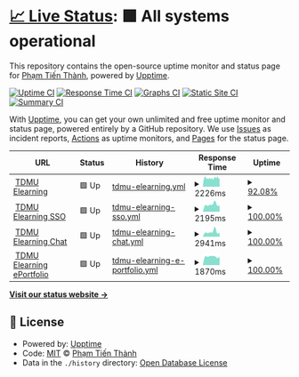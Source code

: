 # [📈 Live Status](https://status.pt-infra.net): <!--live status--> **🟩 All systems operational**

This repository contains the open-source uptime monitor and status page for [Phạm Tiến Thành](https://pt-infra.net), powered by [Upptime](https://github.com/upptime/upptime).

[![Uptime CI](https://github.com/tienthanh2509/pt-infra-status/workflows/Uptime%20CI/badge.svg)](https://github.com/tienthanh2509/pt-infra-status/actions?query=workflow%3A%22Uptime+CI%22)
[![Response Time CI](https://github.com/tienthanh2509/pt-infra-status/workflows/Response%20Time%20CI/badge.svg)](https://github.com/tienthanh2509/pt-infra-status/actions?query=workflow%3A%22Response+Time+CI%22)
[![Graphs CI](https://github.com/tienthanh2509/pt-infra-status/workflows/Graphs%20CI/badge.svg)](https://github.com/tienthanh2509/pt-infra-status/actions?query=workflow%3A%22Graphs+CI%22)
[![Static Site CI](https://github.com/tienthanh2509/pt-infra-status/workflows/Static%20Site%20CI/badge.svg)](https://github.com/tienthanh2509/pt-infra-status/actions?query=workflow%3A%22Static+Site+CI%22)
[![Summary CI](https://github.com/tienthanh2509/pt-infra-status/workflows/Summary%20CI/badge.svg)](https://github.com/tienthanh2509/pt-infra-status/actions?query=workflow%3A%22Summary+CI%22)

With [Upptime](https://upptime.js.org), you can get your own unlimited and free uptime monitor and status page, powered entirely by a GitHub repository. We use [Issues](https://github.com/tienthanh2509/pt-infra-status/issues) as incident reports, [Actions](https://github.com/tienthanh2509/pt-infra-status/actions) as uptime monitors, and [Pages](https://status.pt-infra.net) for the status page.

<!--start: status pages-->
<!-- This summary is generated by Upptime (https://github.com/upptime/upptime) -->
<!-- Do not edit this manually, your changes will be overwritten -->
<!-- prettier-ignore -->
| URL | Status | History | Response Time | Uptime |
| --- | ------ | ------- | ------------- | ------ |
| <img alt="" src="https://icons.duckduckgo.com/ip3/elearning.tdmu.edu.vn.ico" height="13"> [TDMU Elearning](https://elearning.tdmu.edu.vn) | 🟩 Up | [tdmu-elearning.yml](https://github.com/tienthanh2509/pt-infra-status/commits/HEAD/history/tdmu-elearning.yml) | <details><summary><img alt="Response time graph" src="./graphs/tdmu-elearning/response-time-week.png" height="20"> 2226ms</summary><br><a href="https://status.pt-infra.net/history/tdmu-elearning"><img alt="Response time 2795" src="https://img.shields.io/endpoint?url=https%3A%2F%2Fraw.githubusercontent.com%2Ftienthanh2509%2Fpt-infra-status%2FHEAD%2Fapi%2Ftdmu-elearning%2Fresponse-time.json"></a><br><a href="https://status.pt-infra.net/history/tdmu-elearning"><img alt="24-hour response time 2107" src="https://img.shields.io/endpoint?url=https%3A%2F%2Fraw.githubusercontent.com%2Ftienthanh2509%2Fpt-infra-status%2FHEAD%2Fapi%2Ftdmu-elearning%2Fresponse-time-day.json"></a><br><a href="https://status.pt-infra.net/history/tdmu-elearning"><img alt="7-day response time 2226" src="https://img.shields.io/endpoint?url=https%3A%2F%2Fraw.githubusercontent.com%2Ftienthanh2509%2Fpt-infra-status%2FHEAD%2Fapi%2Ftdmu-elearning%2Fresponse-time-week.json"></a><br><a href="https://status.pt-infra.net/history/tdmu-elearning"><img alt="30-day response time 2774" src="https://img.shields.io/endpoint?url=https%3A%2F%2Fraw.githubusercontent.com%2Ftienthanh2509%2Fpt-infra-status%2FHEAD%2Fapi%2Ftdmu-elearning%2Fresponse-time-month.json"></a><br><a href="https://status.pt-infra.net/history/tdmu-elearning"><img alt="1-year response time 2795" src="https://img.shields.io/endpoint?url=https%3A%2F%2Fraw.githubusercontent.com%2Ftienthanh2509%2Fpt-infra-status%2FHEAD%2Fapi%2Ftdmu-elearning%2Fresponse-time-year.json"></a></details> | <details><summary><a href="https://status.pt-infra.net/history/tdmu-elearning">92.08%</a></summary><a href="https://status.pt-infra.net/history/tdmu-elearning"><img alt="All-time uptime 96.42%" src="https://img.shields.io/endpoint?url=https%3A%2F%2Fraw.githubusercontent.com%2Ftienthanh2509%2Fpt-infra-status%2FHEAD%2Fapi%2Ftdmu-elearning%2Fuptime.json"></a><br><a href="https://status.pt-infra.net/history/tdmu-elearning"><img alt="24-hour uptime 92.14%" src="https://img.shields.io/endpoint?url=https%3A%2F%2Fraw.githubusercontent.com%2Ftienthanh2509%2Fpt-infra-status%2FHEAD%2Fapi%2Ftdmu-elearning%2Fuptime-day.json"></a><br><a href="https://status.pt-infra.net/history/tdmu-elearning"><img alt="7-day uptime 92.08%" src="https://img.shields.io/endpoint?url=https%3A%2F%2Fraw.githubusercontent.com%2Ftienthanh2509%2Fpt-infra-status%2FHEAD%2Fapi%2Ftdmu-elearning%2Fuptime-week.json"></a><br><a href="https://status.pt-infra.net/history/tdmu-elearning"><img alt="30-day uptime 92.06%" src="https://img.shields.io/endpoint?url=https%3A%2F%2Fraw.githubusercontent.com%2Ftienthanh2509%2Fpt-infra-status%2FHEAD%2Fapi%2Ftdmu-elearning%2Fuptime-month.json"></a><br><a href="https://status.pt-infra.net/history/tdmu-elearning"><img alt="1-year uptime 96.42%" src="https://img.shields.io/endpoint?url=https%3A%2F%2Fraw.githubusercontent.com%2Ftienthanh2509%2Fpt-infra-status%2FHEAD%2Fapi%2Ftdmu-elearning%2Fuptime-year.json"></a></details>
| <img alt="" src="https://icons.duckduckgo.com/ip3/sso.tdmu.edu.vn.ico" height="13"> [TDMU Elearning SSO](https://sso.tdmu.edu.vn) | 🟩 Up | [tdmu-elearning-sso.yml](https://github.com/tienthanh2509/pt-infra-status/commits/HEAD/history/tdmu-elearning-sso.yml) | <details><summary><img alt="Response time graph" src="./graphs/tdmu-elearning-sso/response-time-week.png" height="20"> 2195ms</summary><br><a href="https://status.pt-infra.net/history/tdmu-elearning-sso"><img alt="Response time 2121" src="https://img.shields.io/endpoint?url=https%3A%2F%2Fraw.githubusercontent.com%2Ftienthanh2509%2Fpt-infra-status%2FHEAD%2Fapi%2Ftdmu-elearning-sso%2Fresponse-time.json"></a><br><a href="https://status.pt-infra.net/history/tdmu-elearning-sso"><img alt="24-hour response time 1889" src="https://img.shields.io/endpoint?url=https%3A%2F%2Fraw.githubusercontent.com%2Ftienthanh2509%2Fpt-infra-status%2FHEAD%2Fapi%2Ftdmu-elearning-sso%2Fresponse-time-day.json"></a><br><a href="https://status.pt-infra.net/history/tdmu-elearning-sso"><img alt="7-day response time 2195" src="https://img.shields.io/endpoint?url=https%3A%2F%2Fraw.githubusercontent.com%2Ftienthanh2509%2Fpt-infra-status%2FHEAD%2Fapi%2Ftdmu-elearning-sso%2Fresponse-time-week.json"></a><br><a href="https://status.pt-infra.net/history/tdmu-elearning-sso"><img alt="30-day response time 2043" src="https://img.shields.io/endpoint?url=https%3A%2F%2Fraw.githubusercontent.com%2Ftienthanh2509%2Fpt-infra-status%2FHEAD%2Fapi%2Ftdmu-elearning-sso%2Fresponse-time-month.json"></a><br><a href="https://status.pt-infra.net/history/tdmu-elearning-sso"><img alt="1-year response time 2121" src="https://img.shields.io/endpoint?url=https%3A%2F%2Fraw.githubusercontent.com%2Ftienthanh2509%2Fpt-infra-status%2FHEAD%2Fapi%2Ftdmu-elearning-sso%2Fresponse-time-year.json"></a></details> | <details><summary><a href="https://status.pt-infra.net/history/tdmu-elearning-sso">100.00%</a></summary><a href="https://status.pt-infra.net/history/tdmu-elearning-sso"><img alt="All-time uptime 99.89%" src="https://img.shields.io/endpoint?url=https%3A%2F%2Fraw.githubusercontent.com%2Ftienthanh2509%2Fpt-infra-status%2FHEAD%2Fapi%2Ftdmu-elearning-sso%2Fuptime.json"></a><br><a href="https://status.pt-infra.net/history/tdmu-elearning-sso"><img alt="24-hour uptime 100.00%" src="https://img.shields.io/endpoint?url=https%3A%2F%2Fraw.githubusercontent.com%2Ftienthanh2509%2Fpt-infra-status%2FHEAD%2Fapi%2Ftdmu-elearning-sso%2Fuptime-day.json"></a><br><a href="https://status.pt-infra.net/history/tdmu-elearning-sso"><img alt="7-day uptime 100.00%" src="https://img.shields.io/endpoint?url=https%3A%2F%2Fraw.githubusercontent.com%2Ftienthanh2509%2Fpt-infra-status%2FHEAD%2Fapi%2Ftdmu-elearning-sso%2Fuptime-week.json"></a><br><a href="https://status.pt-infra.net/history/tdmu-elearning-sso"><img alt="30-day uptime 100.00%" src="https://img.shields.io/endpoint?url=https%3A%2F%2Fraw.githubusercontent.com%2Ftienthanh2509%2Fpt-infra-status%2FHEAD%2Fapi%2Ftdmu-elearning-sso%2Fuptime-month.json"></a><br><a href="https://status.pt-infra.net/history/tdmu-elearning-sso"><img alt="1-year uptime 99.89%" src="https://img.shields.io/endpoint?url=https%3A%2F%2Fraw.githubusercontent.com%2Ftienthanh2509%2Fpt-infra-status%2FHEAD%2Fapi%2Ftdmu-elearning-sso%2Fuptime-year.json"></a></details>
| <img alt="" src="https://icons.duckduckgo.com/ip3/chat.tdmu.edu.vn.ico" height="13"> [TDMU Elearning Chat](https://chat.tdmu.edu.vn) | 🟩 Up | [tdmu-elearning-chat.yml](https://github.com/tienthanh2509/pt-infra-status/commits/HEAD/history/tdmu-elearning-chat.yml) | <details><summary><img alt="Response time graph" src="./graphs/tdmu-elearning-chat/response-time-week.png" height="20"> 2941ms</summary><br><a href="https://status.pt-infra.net/history/tdmu-elearning-chat"><img alt="Response time 2959" src="https://img.shields.io/endpoint?url=https%3A%2F%2Fraw.githubusercontent.com%2Ftienthanh2509%2Fpt-infra-status%2FHEAD%2Fapi%2Ftdmu-elearning-chat%2Fresponse-time.json"></a><br><a href="https://status.pt-infra.net/history/tdmu-elearning-chat"><img alt="24-hour response time 2397" src="https://img.shields.io/endpoint?url=https%3A%2F%2Fraw.githubusercontent.com%2Ftienthanh2509%2Fpt-infra-status%2FHEAD%2Fapi%2Ftdmu-elearning-chat%2Fresponse-time-day.json"></a><br><a href="https://status.pt-infra.net/history/tdmu-elearning-chat"><img alt="7-day response time 2941" src="https://img.shields.io/endpoint?url=https%3A%2F%2Fraw.githubusercontent.com%2Ftienthanh2509%2Fpt-infra-status%2FHEAD%2Fapi%2Ftdmu-elearning-chat%2Fresponse-time-week.json"></a><br><a href="https://status.pt-infra.net/history/tdmu-elearning-chat"><img alt="30-day response time 3061" src="https://img.shields.io/endpoint?url=https%3A%2F%2Fraw.githubusercontent.com%2Ftienthanh2509%2Fpt-infra-status%2FHEAD%2Fapi%2Ftdmu-elearning-chat%2Fresponse-time-month.json"></a><br><a href="https://status.pt-infra.net/history/tdmu-elearning-chat"><img alt="1-year response time 2959" src="https://img.shields.io/endpoint?url=https%3A%2F%2Fraw.githubusercontent.com%2Ftienthanh2509%2Fpt-infra-status%2FHEAD%2Fapi%2Ftdmu-elearning-chat%2Fresponse-time-year.json"></a></details> | <details><summary><a href="https://status.pt-infra.net/history/tdmu-elearning-chat">100.00%</a></summary><a href="https://status.pt-infra.net/history/tdmu-elearning-chat"><img alt="All-time uptime 99.78%" src="https://img.shields.io/endpoint?url=https%3A%2F%2Fraw.githubusercontent.com%2Ftienthanh2509%2Fpt-infra-status%2FHEAD%2Fapi%2Ftdmu-elearning-chat%2Fuptime.json"></a><br><a href="https://status.pt-infra.net/history/tdmu-elearning-chat"><img alt="24-hour uptime 100.00%" src="https://img.shields.io/endpoint?url=https%3A%2F%2Fraw.githubusercontent.com%2Ftienthanh2509%2Fpt-infra-status%2FHEAD%2Fapi%2Ftdmu-elearning-chat%2Fuptime-day.json"></a><br><a href="https://status.pt-infra.net/history/tdmu-elearning-chat"><img alt="7-day uptime 100.00%" src="https://img.shields.io/endpoint?url=https%3A%2F%2Fraw.githubusercontent.com%2Ftienthanh2509%2Fpt-infra-status%2FHEAD%2Fapi%2Ftdmu-elearning-chat%2Fuptime-week.json"></a><br><a href="https://status.pt-infra.net/history/tdmu-elearning-chat"><img alt="30-day uptime 99.73%" src="https://img.shields.io/endpoint?url=https%3A%2F%2Fraw.githubusercontent.com%2Ftienthanh2509%2Fpt-infra-status%2FHEAD%2Fapi%2Ftdmu-elearning-chat%2Fuptime-month.json"></a><br><a href="https://status.pt-infra.net/history/tdmu-elearning-chat"><img alt="1-year uptime 99.78%" src="https://img.shields.io/endpoint?url=https%3A%2F%2Fraw.githubusercontent.com%2Ftienthanh2509%2Fpt-infra-status%2FHEAD%2Fapi%2Ftdmu-elearning-chat%2Fuptime-year.json"></a></details>
| <img alt="" src="https://icons.duckduckgo.com/ip3/eportfolio.tdmu.edu.vn.ico" height="13"> [TDMU Elearning ePortfolio](https://eportfolio.tdmu.edu.vn) | 🟩 Up | [tdmu-elearning-e-portfolio.yml](https://github.com/tienthanh2509/pt-infra-status/commits/HEAD/history/tdmu-elearning-e-portfolio.yml) | <details><summary><img alt="Response time graph" src="./graphs/tdmu-elearning-e-portfolio/response-time-week.png" height="20"> 1870ms</summary><br><a href="https://status.pt-infra.net/history/tdmu-elearning-e-portfolio"><img alt="Response time 2031" src="https://img.shields.io/endpoint?url=https%3A%2F%2Fraw.githubusercontent.com%2Ftienthanh2509%2Fpt-infra-status%2FHEAD%2Fapi%2Ftdmu-elearning-e-portfolio%2Fresponse-time.json"></a><br><a href="https://status.pt-infra.net/history/tdmu-elearning-e-portfolio"><img alt="24-hour response time 1803" src="https://img.shields.io/endpoint?url=https%3A%2F%2Fraw.githubusercontent.com%2Ftienthanh2509%2Fpt-infra-status%2FHEAD%2Fapi%2Ftdmu-elearning-e-portfolio%2Fresponse-time-day.json"></a><br><a href="https://status.pt-infra.net/history/tdmu-elearning-e-portfolio"><img alt="7-day response time 1870" src="https://img.shields.io/endpoint?url=https%3A%2F%2Fraw.githubusercontent.com%2Ftienthanh2509%2Fpt-infra-status%2FHEAD%2Fapi%2Ftdmu-elearning-e-portfolio%2Fresponse-time-week.json"></a><br><a href="https://status.pt-infra.net/history/tdmu-elearning-e-portfolio"><img alt="30-day response time 2279" src="https://img.shields.io/endpoint?url=https%3A%2F%2Fraw.githubusercontent.com%2Ftienthanh2509%2Fpt-infra-status%2FHEAD%2Fapi%2Ftdmu-elearning-e-portfolio%2Fresponse-time-month.json"></a><br><a href="https://status.pt-infra.net/history/tdmu-elearning-e-portfolio"><img alt="1-year response time 2031" src="https://img.shields.io/endpoint?url=https%3A%2F%2Fraw.githubusercontent.com%2Ftienthanh2509%2Fpt-infra-status%2FHEAD%2Fapi%2Ftdmu-elearning-e-portfolio%2Fresponse-time-year.json"></a></details> | <details><summary><a href="https://status.pt-infra.net/history/tdmu-elearning-e-portfolio">100.00%</a></summary><a href="https://status.pt-infra.net/history/tdmu-elearning-e-portfolio"><img alt="All-time uptime 99.84%" src="https://img.shields.io/endpoint?url=https%3A%2F%2Fraw.githubusercontent.com%2Ftienthanh2509%2Fpt-infra-status%2FHEAD%2Fapi%2Ftdmu-elearning-e-portfolio%2Fuptime.json"></a><br><a href="https://status.pt-infra.net/history/tdmu-elearning-e-portfolio"><img alt="24-hour uptime 100.00%" src="https://img.shields.io/endpoint?url=https%3A%2F%2Fraw.githubusercontent.com%2Ftienthanh2509%2Fpt-infra-status%2FHEAD%2Fapi%2Ftdmu-elearning-e-portfolio%2Fuptime-day.json"></a><br><a href="https://status.pt-infra.net/history/tdmu-elearning-e-portfolio"><img alt="7-day uptime 100.00%" src="https://img.shields.io/endpoint?url=https%3A%2F%2Fraw.githubusercontent.com%2Ftienthanh2509%2Fpt-infra-status%2FHEAD%2Fapi%2Ftdmu-elearning-e-portfolio%2Fuptime-week.json"></a><br><a href="https://status.pt-infra.net/history/tdmu-elearning-e-portfolio"><img alt="30-day uptime 99.95%" src="https://img.shields.io/endpoint?url=https%3A%2F%2Fraw.githubusercontent.com%2Ftienthanh2509%2Fpt-infra-status%2FHEAD%2Fapi%2Ftdmu-elearning-e-portfolio%2Fuptime-month.json"></a><br><a href="https://status.pt-infra.net/history/tdmu-elearning-e-portfolio"><img alt="1-year uptime 99.84%" src="https://img.shields.io/endpoint?url=https%3A%2F%2Fraw.githubusercontent.com%2Ftienthanh2509%2Fpt-infra-status%2FHEAD%2Fapi%2Ftdmu-elearning-e-portfolio%2Fuptime-year.json"></a></details>

<!--end: status pages-->

[**Visit our status website →**](https://status.pt-infra.net)

## 📄 License

- Powered by: [Upptime](https://github.com/upptime/upptime)
- Code: [MIT](./LICENSE) © [Phạm Tiến Thành](https://pt-infra.net)
- Data in the `./history` directory: [Open Database License](https://opendatacommons.org/licenses/odbl/1-0/)
